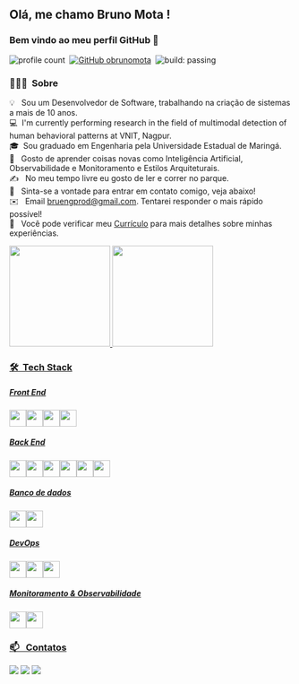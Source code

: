 ## Olá, me chamo Bruno Mota ! 
### Bem vindo ao meu perfil GitHub 👋

![profile count](https://komarev.com/ghpvc/?username=obrunomota&color=red)&nbsp;
[![GitHub obrunomota](https://img.shields.io/github/followers/obrunomota?label=follow&style=social)](https://github.com/obrunomota)&nbsp;
![build: passing](https://img.shields.io/badge/build-passing-success)

### 👨🏻‍💻 &nbsp;Sobre

💡 &nbsp; Sou um Desenvolvedor de Software, trabalhando na criação de sistemas a mais de 10 anos. \
💻 &nbsp;I'm currently performing research in the field of multimodal detection of human behavioral patterns at VNIT, Nagpur.\
🎓&nbsp; Sou graduado em Engenharia pela Universidade Estadual de Maringá.\
🌱 &nbsp; Gosto de aprender coisas novas como Inteligência Artificial, Observabilidade e Monitoramento e Estilos Arquiteturais.\
✍️ &nbsp; No meu tempo livre eu gosto de ler e correr no parque.\
💬 &nbsp; Sinta-se a vontade para entrar em contato comigo, veja abaixo!\
✉️ &nbsp; Email bruengprod@gmail.com. Tentarei responder o mais rápido possível!\
📄 &nbsp; Você pode verificar meu [Currículo](https://drive.google.com/file/d/1IqrHM2-RSTZ3lw7esYEqtwtWFla8fGUW/view?usp=drive_link) para mais detalhes sobre minhas experiências.

<div>
<a href="https://github.com/obrunomota">
<img loading="lazy" height="180em" src="https://github-readme-stats.vercel.app/api/top-langs/?username=oBrunoMota&layout=compact&langs_count=7&theme=dracula"/>
<img loading="lazy" height="180em" src="https://github-readme-stats.vercel.app/api?username=oBrunoMota&show_icons=true&theme=dracula&include_all_commits=true&count_private=true"/>
</div>


### 🛠 &nbsp;Tech Stack

##### Front End

<img src="https://cdn.jsdelivr.net/gh/devicons/devicon@latest/icons/html5/html5-original.svg" width="30" height="30" /><img src="https://cdn.jsdelivr.net/gh/devicons/devicon@latest/icons/css3/css3-original.svg" width="30" height="30" /><img src="https://cdn.jsdelivr.net/gh/devicons/devicon@latest/icons/javascript/javascript-original.svg" width="30" height="30" /><img src="https://cdn.jsdelivr.net/gh/devicons/devicon@latest/icons/angular/angular-original.svg" width="30" height="30" />

##### Back End

<img src="https://cdn.jsdelivr.net/gh/devicons/devicon@latest/icons/dotnetcore/dotnetcore-original.svg" width="30" height="30" /><img src="https://cdn.jsdelivr.net/gh/devicons/devicon@latest/icons/dot-net/dot-net-original.svg" width="30" height="30" /><img src="https://cdn.jsdelivr.net/gh/devicons/devicon@latest/icons/csharp/csharp-original.svg" width="30" height="30" /><img src="https://cdn.jsdelivr.net/gh/devicons/devicon@latest/icons/nodejs/nodejs-original.svg" width="30" height="30" /><img src="https://cdn.jsdelivr.net/gh/devicons/devicon@latest/icons/apachekafka/apachekafka-original.svg" width="30" height="30" /><img src="https://cdn.jsdelivr.net/gh/devicons/devicon@latest/icons/rabbitmq/rabbitmq-original.svg" width="30" height="30" />

##### Banco de dados

<img src="https://cdn.jsdelivr.net/gh/devicons/devicon@latest/icons/azuresqldatabase/azuresqldatabase-original.svg" width="30" height="30" /><img src="https://cdn.jsdelivr.net/gh/devicons/devicon@latest/icons/mongodb/mongodb-original.svg" width="30" height="30" />

##### DevOps

<img src="https://cdn.jsdelivr.net/gh/devicons/devicon@latest/icons/jenkins/jenkins-original.svg" width="30" height="30" /><img src="https://cdn.jsdelivr.net/gh/devicons/devicon@latest/icons/azure/azure-original.svg" width="30" height="30" /><img src="https://cdn.jsdelivr.net/gh/devicons/devicon@latest/icons/docker/docker-original.svg" width="30" height="30" />

##### Monitoramento & Observabilidade

<img src="https://cdn.jsdelivr.net/gh/devicons/devicon@latest/icons/kibana/kibana-original.svg" width="30" height="30" /><img src="https://cdn.jsdelivr.net/gh/devicons/devicon@latest/icons/logstash/logstash-original.svg" width="30" height="30" />         

          
### 📫 &nbsp; Contatos

<div>
<a href="https://www.linkedin.com/in/bruno-mota-4761a32b3/" target="_blank"><img loading="lazy" src="https://img.shields.io/badge/-LinkedIn-%230077B5?style=for-the-badge&logo=linkedin&logoColor=white" target="_blank"></a>
<a href = "mailto:bruengprod@gmail.com"><img loading="lazy" src="https://img.shields.io/badge/Gmail-D14836?style=for-the-badge&logo=gmail&logoColor=white" target="_blank"></a>
<a href="https://www.youtube.com/channel/UCBtoHNYyLKrc3mlfyzkY3LQ" target="_blank"><img loading="lazy" src="https://img.shields.io/badge/YouTube-FF0000?style=for-the-badge&logo=youtube&logoColor=white" target="_blank"></a>
</div>

<!--
**obrunomota/obrunomota** is a ✨ _special_ ✨ repository because its `README.md` (this file) appears on your GitHub profile.

Here are some ideas to get you started:

- 🔭 I’m currently working on ...
- 🌱 I’m currently learning ...
- 👯 I’m looking to collaborate on ...
- 🤔 I’m looking for help with ...
- 💬 Ask me about ...
- 📫 How to reach me: ...
- 😄 Pronouns: ...
- ⚡ Fun fact: ...
-->








